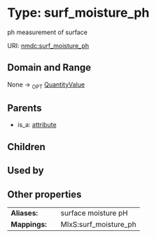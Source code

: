 
# Type: surf_moisture_ph


ph measurement of surface

URI: [nmdc:surf_moisture_ph](https://microbiomedata/meta/surf_moisture_ph)


## Domain and Range

None ->  <sub>OPT</sub> [QuantityValue](QuantityValue.md)

## Parents

 *  is_a: [attribute](attribute.md)

## Children


## Used by


## Other properties

|  |  |  |
| --- | --- | --- |
| **Aliases:** | | surface moisture pH |
| **Mappings:** | | MIxS:surf_moisture_ph |

